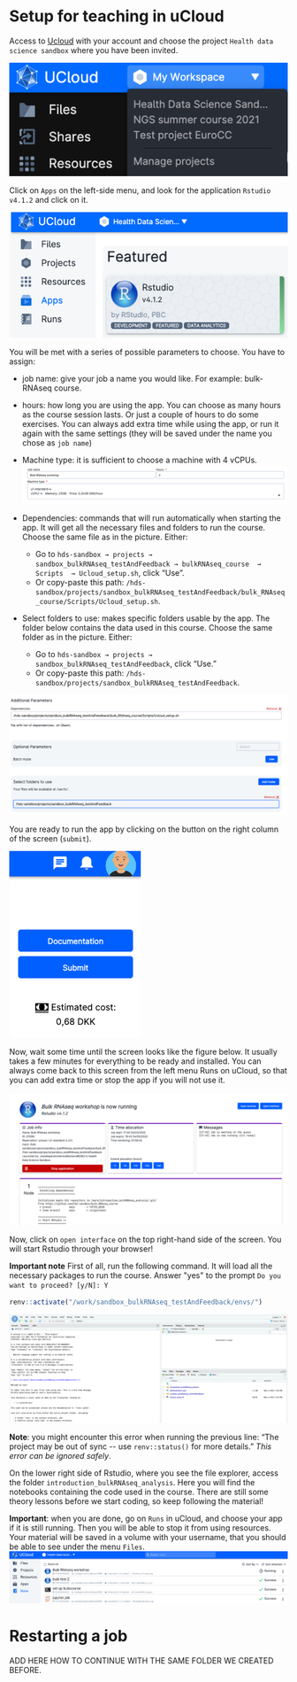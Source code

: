 # Setup for teaching in uCloud

Access to [Ucloud](https://cloud.sdu.dk) with your account and choose the project `Health data science sandbox` where you have been invited.

![](./img/02_setup/chooseProject.png)

Click on `Apps` on the left-side menu, and look for the application `Rstudio v4.1.2` and click on it.

![](./img/02_setup/chooseRstudio.png)

You will be met with a series of possible parameters to choose. You have to assign:

- job name: give your job a name you would like. For example: bulk-RNAseq course.
- hours: how long you are using the app. You can choose as many hours as the course session lasts. Or just a couple of hours to do some exercises. You can always add extra time while using the app, or run it again with the same settings (they will be saved under the name you chose as `job name`)
- Machine type: it is sufficient to choose a machine with 4 vCPUs.
![](./img/02_setup/chooseCPU.png)

- Dependencies: commands that will run automatically when starting the app. It will get all the necessary files and folders to run the course. 
  Choose the same file as in the picture. Either:
  * Go to `hds-sandbox → projects → sandbox_bulkRNAseq_testAndFeedback → bulkRNAseq_course  → Scripts  → Ucloud_setup.sh`, click “Use”. 
  * Or copy-paste this path: `/hds-sandbox/projects/sandbox_bulkRNAseq_testAndFeedback/bulk_RNAseq_course/Scripts/Ucloud_setup.sh`.

- Select folders to use: makes specific folders usable by the app.  The folder below contains the data used in this course.
  Choose the same folder as in the picture. Either:
  * Go to `hds-sandbox → projects → sandbox_bulkRNAseq_testAndFeedback`, click “Use.”
  * Or copy-paste this path: `/hds-sandbox/projects/sandbox_bulkRNAseq_testAndFeedback`.

![](./img/02_setup/chooseOptional.png)

You are ready to run the app by clicking on the button on the right column of the screen (`submit`).

![](./img/02_setup/submit.png)

Now, wait some time until the screen looks like the figure below. It usually takes a few minutes for everything to be ready and installed. You can always come back to this screen from the left menu Runs on uCloud, so that you can add extra time or stop the app if you will not use it.

![](./img/02_setup/startapp.png)

Now, click on `open interface` on the top right-hand side of the screen. You will start Rstudio through your browser!

**Important note** First of all, run the following command. It will load all the necessary packages to run the course. Answer "yes" to the prompt `Do you want to proceed? [y/N]: Y`

``` R
renv::activate("/work/sandbox_bulkRNAseq_testAndFeedback/envs/")
```

![](./img/02_setup/activateEnv.png)

**Note**: you might encounter this error when running the previous line:  “The project may be out of sync -- use `renv::status()` for more details.” *This error can be ignored safely*.

On the lower right side of Rstudio, where you see the file explorer, access the folder `introduction_bulkRNAseq_analysis`. Here you will find the notebooks containing the code used in the course. There are still some theory lessons before we start coding, so keep following the material!

**Important**: when you are done, go on `Runs` in uCloud, and choose your app if it is still running. Then you will be able to stop it from using resources. Your material will be saved in a volume with your username, that you should be able to see under the menu `Files`.
![](./img/02_setup/stop.png)

# Restarting a job

ADD HERE HOW TO CONTINUE WITH THE SAME FOLDER WE CREATED BEFORE.
